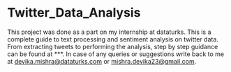 # Twitter_Data_Analysis
This project was done as a part on my internship at dataturks. This is a complete guide to text processing and sentiment analysis on twitter data. From extracting tweets to performing the analysis, step by step guidance can be found at ***. In case of any queries or suggestions write back to me at devika.mishra@dataturks.com or mishra.devika23@gmail.com.
